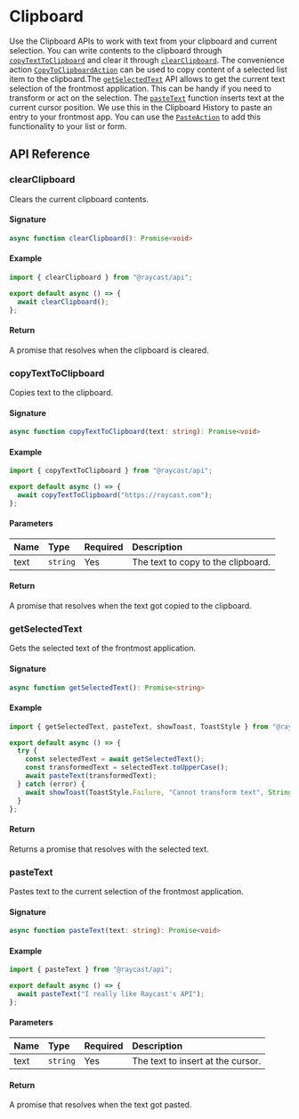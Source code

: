# Clipboard

Use the Clipboard APIs to work with text from your clipboard and current selection. You can write contents to the clipboard through [`copyTextToClipboard`](clipboard.md#copytexttoclipboard) and clear it through [`clearClipboard`](clipboard.md#clearclipboard). The convenience action [`CopyToClipboardAction`](user-interface/actions.md#CopyToClipboardAction) can be used to copy content of a selected list item to the clipboard.The [`getSelectedText`](clipboard.md#getselectedtext) API allows to get the current text selection of the frontmost application. This can be handy if you need to transform or act on the selection. The [`pasteText`](clipboard.md#pastetext) function inserts text at the current cursor position. We use this in the Clipboard History to paste an entry to your frontmost app. You can use the [`PasteAction`](user-interface/actions.md#pasteaction) to add this functionality to your list or form.

## API Reference

### clearClipboard

Clears the current clipboard contents.

#### Signature

```typescript
async function clearClipboard(): Promise<void>
```

#### Example

```typescript
import { clearClipboard } from "@raycast/api";

export default async () => {
  await clearClipboard();
};
```

#### Return

A promise that resolves when the clipboard is cleared.

### copyTextToClipboard

Copies text to the clipboard.

#### Signature

```typescript
async function copyTextToClipboard(text: string): Promise<void>
```

#### Example

```typescript
import { copyTextToClipboard } from "@raycast/api";

export default async () => {
  await copyTextToClipboard("https://raycast.com");
};
```

#### Parameters

| Name | Type | Required | Description |
| :--- | :--- | :--- | :--- |
| text | <code>string</code> | Yes | The text to copy to the clipboard. |

#### Return

A promise that resolves when the text got copied to the clipboard.

### getSelectedText

Gets the selected text of the frontmost application.

#### Signature

```typescript
async function getSelectedText(): Promise<string>
```

#### Example

```typescript
import { getSelectedText, pasteText, showToast, ToastStyle } from "@raycast/api";

export default async () => {
  try {
    const selectedText = await getSelectedText();
    const transformedText = selectedText.toUpperCase();
    await pasteText(transformedText);
  } catch (error) {
    await showToast(ToastStyle.Failure, "Cannot transform text", String(error));
  }
};
```

#### Return

Returns a promise that resolves with the selected text.

### pasteText

Pastes text to the current selection of the frontmost application.

#### Signature

```typescript
async function pasteText(text: string): Promise<void>
```

#### Example

```typescript
import { pasteText } from "@raycast/api";

export default async () => {
  await pasteText("I really like Raycast's API");
};
```

#### Parameters

| Name | Type | Required | Description |
| :--- | :--- | :--- | :--- |
| text | <code>string</code> | Yes | The text to insert at the cursor. |

#### Return

A promise that resolves when the text got pasted.
